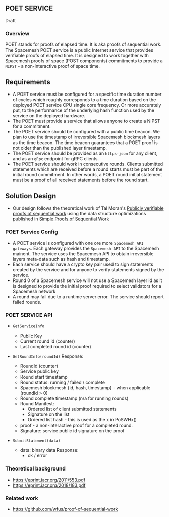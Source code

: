 ## POET SERVICE
Draft

### Overview
POET stands for proofs of elapsed time. It is aka proofs of sequential work.
The Spacemesh POET service is a public Internet service that provides verifiable proofs of elapsed time. It is designed to work together with Spacemesh proofs of space (POST components) commitments to provide a `NIPST` - a non-interactive proof of space time.

## Requirements

- A POET service must be configured for a specific time duration number of cycles which roughly corresponds to a time duration based on the deployed POET service CPU single core frequency. Or more accurately put, to the performance of the underlying hash function used by the service on the deployed hardware.
- The POET must provide a service that allows anyone to create a NIPST for a commitment.
- The POET service should be configured with a public time beacon. We plan to use the timestamp of irreversible Spacemesh blockmesh layers as the time beacon. The time beacon guarantees that a POET proof is not older than the published layer timestamp.
- The POET service should be provided as an `https-json` for any client, and as an `gRpc` endpoint for gRPC clients.
- The POET service should work in consecutive rounds. Clients submitted statements which are received before a round starts must be part of the initial round commitment. In other words, a POET round initial statement must be a proof of all received statements before the round start.  

## Solution Design
- Our design follows the theoretical work of Tal Moran's [Publicly verifiable proofs of sequential work](https://eprint.iacr.org/2011/553.pdf) using the data structure optimizations published in [Simple Proofs of Sequential Work](https://eprint.iacr.org/2018/183.pdf)

### POET Service Config
- A POET service is configured with one ore more `Spacemesh API gateways`. Each gateway provides the `Spacemesh API` to the Spacemesh mainent. The service uses the Spacemesh API to obtain irreversible layers meta-data such as hash and timestamp.
- Each service should have a crypto key pair used to sign statements created by the service and for anyone to verify statements signed by the service.
- Round 0 of a Spacemesh service will not use a Spacemesh layer id as it is designed to provide the initial proof required to select validators for a Spacemesh network
- A round may fail due to a runtime server error. The service should report failed rounds.

### POET SERVICE API

- `GetServiceInfo`
    - Public Key
    - Current round id (counter)
    - Last completed round id (counter)


- `GetRoundInfo(roundId)`
    Response:
    - RoundId (counter)
    - Service public key
    - Round start timestamp
    - Round status: running / failed / complete
    - Spacmesh blockmesh {id, hash, timestamp} - when applicable (roundId > 0)
    - Round complete timestamp (n/a for running rounds)
    - Round Manifest:
        - Ordered list of client submitted statements
        - Signature on the list
        - Ordered list hash - this is used as the x in PoSWHx()
    - proof - a non-interactive proof for a completed round.
    - Signature: service public id signature on the proof


- `SubmitStatement(data)`
    - data: binary data
    Response:
        - ok / error


### Theoretical background
- https://eprint.iacr.org/2011/553.pdf
- https://eprint.iacr.org/2018/183.pdf

### Related work
- https://github.com/wfus/proof-of-sequential-work
